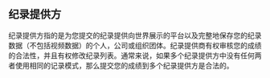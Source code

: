 ## 纪录提供方
纪录提供方指的是为您提交的纪录提供向世界展示的平台以及完整地保存您的纪录数据（不包括视频数据）的个人，公司或组织团体。纪录提供商有权审核您的成绩的合法性，并且有权修改纪录列表。通常来说，如果多个纪录提供方中没有任何两者使用相同的记录模式，那么提交您的成绩到多个纪录提供方是合法的。
